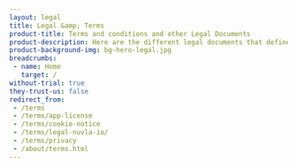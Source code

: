 ```yaml
---
layout: legal
title: Legal &amp; Terms
product-title: Terms and conditions and other Legal Documents
product-description: Here are the different legal documents that define and dictate the way we do business together.
product-background-img: bg-hero-legal.jpg
breadcrumbs:
 - name: Home
   target: /
without-trial: true
they-trust-us: false
redirect_from:
 - /terms
 - /terms/app-license
 - /terms/cookie-notice
 - /terms/legal-nuvla-io/
 - /terms/privacy
 - /about/terms.html
---
```

